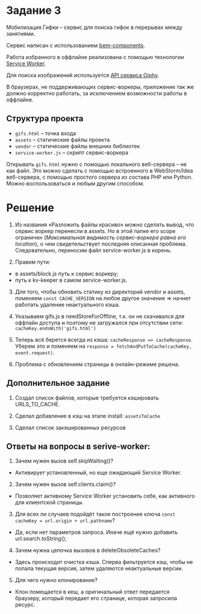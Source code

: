 # Задание 3

Мобилизация.Гифки – сервис для поиска гифок в перерывах между занятиями.

Сервис написан с использованием [bem-components](https://ru.bem.info/platform/libs/bem-components/5.0.0/).

Работа избранного в оффлайне реализована с помощью технологии [Service Worker](https://developer.mozilla.org/ru/docs/Web/API/Service_Worker_API/Using_Service_Workers).

Для поиска изображений используется [API сервиса Giphy](https://github.com/Giphy/GiphyAPI).

В браузерах, не поддерживающих сервис-воркеры, приложение так же должно корректно работать, 
за исключением возможности работы в оффлайне.

## Структура проекта

  * `gifs.html` – точка входа
  * `assets` – статические файлы проекта
  * `vendor` –  статические файлы внешних библиотек
  * `service-worker.js` – скрипт сервис-воркера

Открывать `gifs.html` нужно с помощью локального веб-сервера – не как файл. 
Это можно сделать с помощью встроенного в WebStorm/Idea веб-сервера, с помощью простого сервера
из состава PHP или Python. Можно воспользоваться и любым другим способом.

# Решение

1. Из названия «Разложить файлы красиво» можно сделать вывод, что сервис воркер перенесли в assets. Но в этой папке его scope ограничен (_Максимальная видимость сервис-воркера равна его location_), о чем свидетельствует последняя описанная проблема. Следовательно, переносим файл service-worker.js в корень.

2. Правим пути:
- в assets/block.js путь к сервис воркеру;
- путь к kv-keeper в самом service-worker.js.

3. Для того, чтобы обновить статику из директорий vendor и assets, поменяем ``const CACHE_VERSION`` на любое другое значение => начнет работать удаление неактуального кэша.

4. Указываем gifs.js в needStoreForOffline, т.к. он не скачивался для оффлайн доступа и поэтому не загружался при отсутствии сети:
`` cacheKey.endsWith('gifs.html') ``

5. Теперь всё берется всегда из кэша: ``cacheResponse => cacheResponse``. Уберем это и поменяем на ``response = fetchAndPutToCache(cacheKey, event.request)``.

6. Проблема с обновлением страницы в онлайн-режиме решена.

## Дополнительное задание

1. Создал список файлов, которые требуется кэшировать URLS_TO_CACHE.

2. Сделал добавление в кэш на этапе install:
``assetsToCache``

3. Сделал список закэшированных ресурсов

## Ответы на вопросы в serive-worker:

1. Зачем нужен вызов self.skipWaiting()?
- Активирует установленный, но еще ожидающий Service Worker.

2. Зачем нужен вызов self.clients.claim()?
- Позволяет активному Service Worker установить себя, как активного для клиентской страницы.

3. Для всех ли случаев подойдёт такое построение ключа ``const cacheKey = url.origin + url.pathname``?
- Да, если нет параметров запроса. Иначе ещё нужно добавить url.search.toString();

4. Зачем нужна цепочка вызовов в deleteObsoleteCaches?
- Здесь происходит очистка кэша. Сперва фильтруется кэш, чтобы не попала текущая версия, затем удаляются неактуальные версии.

5. Для чего нужно клонирование?
- Клон помещается в кеш, а оригинальный ответ передается браузеру, который передает его странице, которая запросила ресурс.
